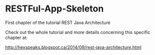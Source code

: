 RESTFul-App-Skeleton
====================

First chapter of the tutorial REST Java Architecture

Check out the whole tutorial and more details concerning this specific chapter at:

http://hexspeaks.blogspot.ca/2014/09/rest-java-architecture.html
